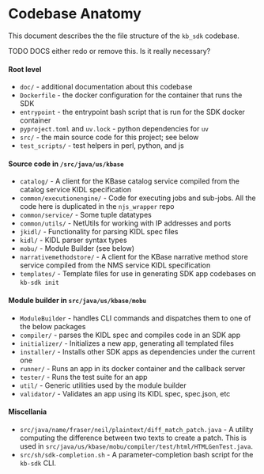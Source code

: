 # Codebase Anatomy

This document describes the the file structure of the `kb_sdk` codebase.

TODO DOCS either redo or remove this. Is it really necessary?

#### Root level

* `doc/` - additional documentation about this codebase
* `Dockerfile` - the docker configuration for the container that runs the SDK
* `entrypoint` - the entrypoint bash script that is run for the SDK docker container
* `pyproject.toml` and `uv.lock` - python dependencies for `uv`
* `src/` - the main source code for this project; see below
* `test_scripts/` - test helpers in perl, python, and js

#### Source code in `/src/java/us/kbase`

* `catalog/` - A client for the KBase catalog service compiled from the catalog service KIDL specification
* `common/executionengine/` - Code for executing jobs and sub-jobs. All the code here is duplicated in the `njs_wrapper` repo
* `common/service/` - Some tuple datatypes
* `common/utils/` - NetUtils for working with IP addresses and ports
* `jkidl/` - Functionality for parsing KIDL spec files
* `kidl/` - KIDL parser syntax types
* `mobu/` - Module Builder (see below)
* `narrativemethodstore/` - A client for the KBase narrative method store service compiled from the NMS service KIDL specification
* `templates/` - Template files for use in generating SDK app codebases on `kb-sdk init`

#### Module builder in `src/java/us/kbase/mobu`

* `ModuleBuilder` - handles CLI commands and dispatches them to one of the below packages
* `compiler/` - parses the KIDL spec and compiles code in an SDK app
* `initializer/` - Initializes a new app, generating all templated files
* `installer/` - Installs other SDK apps as dependencies under the current one
* `runner/` - Runs an app in its docker container and the callback server
* `tester/` - Runs the test suite for an app
* `util/` - Generic utilities used by the module builder
* `validator/` - Validates an app using its KIDL spec, spec.json, etc

#### Miscellania

* `src/java/name/fraser/neil/plaintext/diff_match_patch.java` - A utility computing the difference between two texts to create a patch. This is used in `src/java/us/kbase/mobu/compiler/test/html/HTMLGenTest.java`.
* `src/sh/sdk-completion.sh` - A parameter-completion bash script for the `kb-sdk` CLI.
